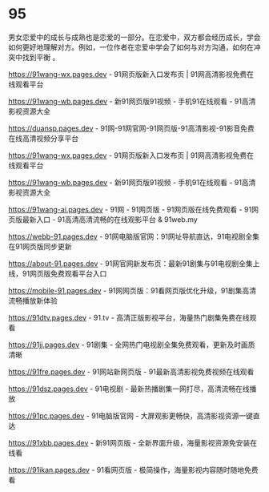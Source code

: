 # 95
男女恋爱中的成长与成熟也是恋爱的一部分。在恋爱中，双方都会经历成长，学会如何更好地理解对方。例如，一位作者在恋爱中学会了如何与对方沟通，如何在冲突中找到平衡 。

https://91wang-wx.pages.dev - 91网页版新入口发布页 | 91网高清影视免费在线观看平台

https://91wang-wb.pages.dev - 新91网页版91视频 - 手机91在线观看 - 91高清影视资源大全

https://duansp.pages.dev - 91网-91网官网-91网页版-91高清影视-91影音免费在线高清视频分享平台

https://91wang-wx.pages.dev - 91网页版新入口发布页 | 91网高清影视免费在线观看平台

https://91wang-wb.pages.dev - 新91网页版91视频 - 手机91在线观看 - 91高清影视资源大全

https://91wang-ai.pages.dev - 91网 - 91网页版 - 91网页版在线免费观看 - 91网页版最新入口 - 91高清高清流畅的在线观影平台 & 91web.my

https://webb-91.pages.dev - 91网电脑版官网：91网址导航直达，91电视剧全集在91网页版同步更新

https://about-91.pages.dev - 91网官网新发布页：最新91剧集与91电视剧全集上线，91网页版免费观看平台入口

https://mobile-91.pages.dev - 91网网页版：91看网页版优化升级，91剧集高清流畅播放新体验

https://91dtv.pages.dev - 91.tv - 高清正版影视平台，海量热门剧集免费在线观看

https://91jj.pages.dev - 91剧集 - 全网热门电视剧全集免费观看，更新及时画质清晰

https://91fre.pages.dev - 91网站新网页版 - 91最新高清影视免费视频在线观看

https://91dsz.pages.dev - 91电视剧 - 最新热播剧集一网打尽，高清流畅在线播放

https://91pc.pages.dev - 91电脑版官网 - 大屏观影更畅快，高清影视资源一键直达

https://91xbb.pages.dev - 新91网页版 - 全新界面升级，海量影视资源免安装在线看

https://91ikan.pages.dev - 91看网页版 - 极简操作，海量影视内容随时随地免费看
